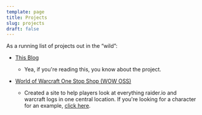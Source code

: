 ```yaml
---
template: page
title: Projects
slug: projects
draft: false
---
```

As a running list of projects out in the “wild”:

* [This Blog](https://kyleschrade-blog.netlify.app/)

  * Yea, if you're reading this, you know about the project.
* [World of Warcraft One Stop Shop (WOW OSS)](https://wow-oss.herokuapp.com/)

  * Created a site to help players look at everything raider.io and warcraft logs in one central location. If you're looking for a character for an example, [click here](https://wow-oss.herokuapp.com/us/illidan/preheat).